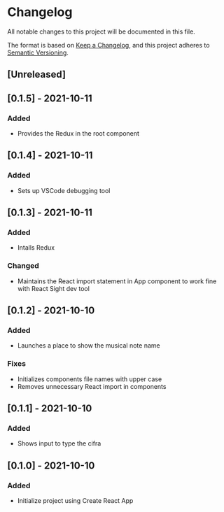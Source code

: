 # Changelog
All notable changes to this project will be documented in this file.

The format is based on [Keep a Changelog](https://keepachangelog.com/en/1.0.0/),
and this project adheres to [Semantic Versioning](https://semver.org/spec/v2.0.0.html).

## [Unreleased]

## [0.1.5] - 2021-10-11
### Added 
- Provides the Redux in the root component

## [0.1.4] - 2021-10-11
### Added 
- Sets up VSCode debugging tool

## [0.1.3] - 2021-10-11
### Added 
- Intalls Redux

### Changed
- Maintains the React import statement in App component to work fine with React Sight dev tool

## [0.1.2] - 2021-10-10
### Added
- Launches a place to show the musical note name

### Fixes
- Initializes components file names with upper case
- Removes unnecessary React import in components

## [0.1.1] - 2021-10-10
### Added
- Shows input to type the cifra 

## [0.1.0] - 2021-10-10
### Added
- Initialize project using Create React App
